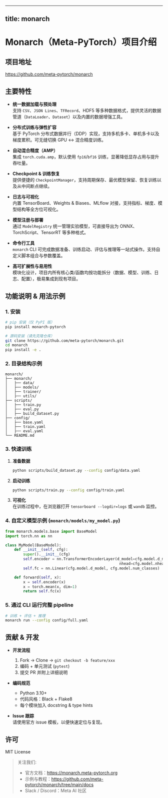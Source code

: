 
---
title: monarch
---


# Monarch（Meta-PyTorch）项目介绍

## 项目地址
<https://github.com/meta-pytorch/monarch>

## 主要特性
- **统一数据加载与预处理**  
  支持 `CSV`、`JSON Lines`、`TFRecord`、HDF5 等多种数据格式，提供灵活的数据管道（`DataLoader`、`Dataset`）以及内置的数据增强工具。

- **分布式训练与弹性扩容**  
  基于 PyTorch 分布式数据并行（DDP）实现，支持多机多卡、单机多卡以及梯度累积。可无缝切换 GPU ↔ 混合精度训练。

- **自动混合精度（AMP）**  
  集成 `torch.cuda.amp`，默认使用 `fp16`/`bf16` 训练，显著降低显存占用与提升吞吐量。

- **Checkpoint & 训练恢复**  
  提供便捷的 `CheckpointManager`，支持周期保存、最优模型保留、恢复训练以及从中间断点继续。

- **日志与可视化**  
  内置 TensorBoard、Weights & Biases、MLflow 对接，支持指标、梯度、模型结构等全方位可视化。

- **模型注册与部署**  
  通过 `ModelRegistry` 统一管理实验模型，可直接导出为 ONNX、TorchScript、TensorRT 等多种格式。

- **命令行工具**  
  `monarch` CLI 可完成数据准备、训练启动、评估与推理等一站式操作。支持自定义脚本组合与参数覆盖。

- **高可扩展性与易用性**  
  模块化设计，项目内所有核心类/函数均按功能拆分（数据、模型、训练、日志、配置），极易集成到现有项目。

## 功能说明 & 用法示例

### 1. 安装
```bash
# pip 安装（仅 PyPI 版）
pip install monarch-pytorch

# 源码安装（请先克隆仓库）
git clone https://github.com/meta-pytorch/monarch.git
cd monarch
pip install -e .
```

### 2. 目录结构示例
```text
monarch/
├── monarch/
│   ├── data/
│   ├── models/
│   ├── trainer/
│   ├── utils/
├── scripts/
│   ├── train.py
│   ├── eval.py
│   ├── build_dataset.py
├── config/
│   ├── base.yaml
│   ├── train.yaml
│   ├── eval.yaml
└── README.md
```

### 3. 快速训练
1. **准备数据**  
   ```bash
   python scripts/build_dataset.py --config config/data.yaml
   ```

2. **启动训练**  
   ```bash
   python scripts/train.py --config config/train.yaml
   ```

3. **可视化**  
   在训练过程中，在浏览器打开 `tensorboard --logdir=logs` 或 `wandb` 监控。

### 4. 自定义模型示例 (`monarch/models/my_model.py`)

```python
from monarch.models.base import BaseModel
import torch.nn as nn

class MyModel(BaseModel):
    def __init__(self, cfg):
        super().__init__(cfg)
        self.encoder = nn.TransformerEncoderLayer(d_model=cfg.model.d_model,
                                                   nhead=cfg.model.nhead)
        self.fc = nn.Linear(cfg.model.d_model, cfg.model.num_classes)

    def forward(self, x):
        x = self.encoder(x)
        x = torch.mean(x, dim=1)
        return self.fc(x)
```

### 5. 通过 CLI 运行完整 pipeline
```bash
# 训练 + 评估 + 推理
monarch run --config config/full.yaml
```

## 贡献 & 开发

- **开发流程**  
  1. Fork → Clone → `git checkout -b feature/xxx`  
  2. 编码 + 单元测试 (`pytest`)  
  3. 提交 PR 并附上详细说明

- **编码规范**  
  - Python 3.10+  
  - 代码风格：Black + Flake8  
  - 每个模块加入 docstring & type hints

- **Issue 跟踪**  
  请使用官方 issue 模板，以便快速定位与复现。

## 许可
MIT License

> 关注我们:
> - 官方文档：<https://monarch.meta-pytorch.org>
> - 示例与教程：<https://github.com/meta-pytorch/monarch/tree/main/docs>
> - Slack / Discord：Meta AI 社区
